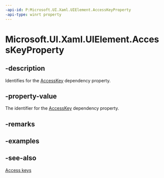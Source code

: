 ```yaml
---
-api-id: P:Microsoft.UI.Xaml.UIElement.AccessKeyProperty
-api-type: winrt property
---
```


<!-- Property syntax
public Windows.UI.Xaml.DependencyProperty AccessKeyProperty { get; }
-->

# Microsoft.UI.Xaml.UIElement.AccessKeyProperty

## -description
Identifies for the [AccessKey](uielement_accesskey.md) dependency property.

## -property-value
The identifier for the [AccessKey](uielement_accesskey.md) dependency property.

## -remarks

## -examples

## -see-also
[Access keys](/windows/apps/design/input/access-keys)
